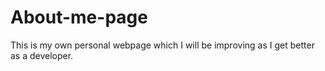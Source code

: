# About-me-page

This is my own personal webpage which I will be improving as I get better as a developer.
